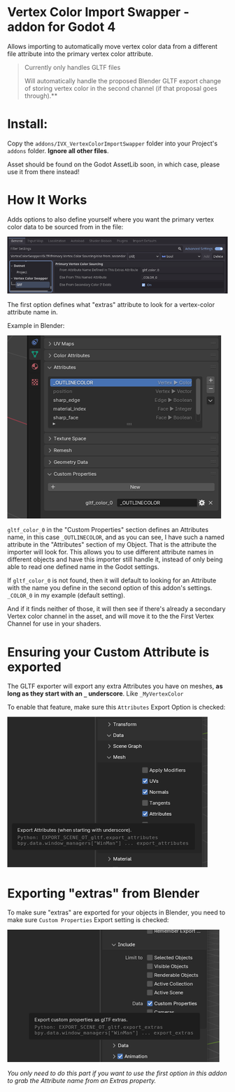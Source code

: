 # Vertex Color Import Swapper - addon for Godot 4

Allows importing to automatically move vertex color data from a different file attribute into the primary vertex color attribute.

>Currently only handles GLTF files
>
>Will automatically handle the proposed Blender GLTF export change of storing vertex color in the second channel (if that proposal goes through).**

# Install:

  Copy the `addons/IVX_VertexColorImportSwapper` folder into your Project's `addons` folder. **Ignore all other files**.

  Asset should be found on the Godot AssetLib soon, in which case, please use it from there instead!


# How It Works

Adds options to also define yourself where you want the primary vertex color data to be sourced from in the file:

![](https://github.com/Invertex/GODOT_Vertex-Color-Import-Swapper/raw/master/GitAssets/settings_image.png)

The first option defines what "extras" attribute to look for a vertex-color attribute name in.

Example in Blender:

![](https://github.com/Invertex/GODOT_Vertex-Color-Import-Swapper/raw/master/GitAssets/extras_attribute_reference_option.png)

`gltf_color_0` in the "Custom Properties" section defines an Attributes name, in this case `_OUTLINECOLOR`, and as you can see, I have such a named attribute in the "Attributes" section of my Object. That is the attribute the importer will look for.
This allows you to use different attribute names in different objects and have this importer still handle it, instead of only being able to read one defined name in the Godot settings.

If `gltf_color_0` is not found, then it will default to looking for an Attribute with the name you define in the second option of this addon's settings. `_COLOR_0` in my example (default setting).

And if it finds neither of those, it will then see if there's already a secondary Vertex color channel in the asset, and will move it to the the First Vertex Channel for use in your shaders.

# Ensuring your Custom Attribute is exported
The GLTF exporter will export any extra Attributes you have on meshes, **as long as they start with an `_` underscore**. Like  `_MyVertexColor`

To enable that feature, make sure this `Attributes` Export Option is checked:

![](https://github.com/Invertex/GODOT_Vertex-Color-Import-Swapper/raw/master/GitAssets/blender_export_settings.png)

# Exporting "extras" from Blender

To make sure "extras" are exported for your objects in Blender, you need to make sure `Custom Properties` Export setting is checked:

![](https://github.com/Invertex/GODOT_Vertex-Color-Import-Swapper/raw/master/GitAssets/blender_export_extras_setting.png)

*You only need to do this part if you want to use the first option in this addon to grab the Attribute name from an Extras property.*
